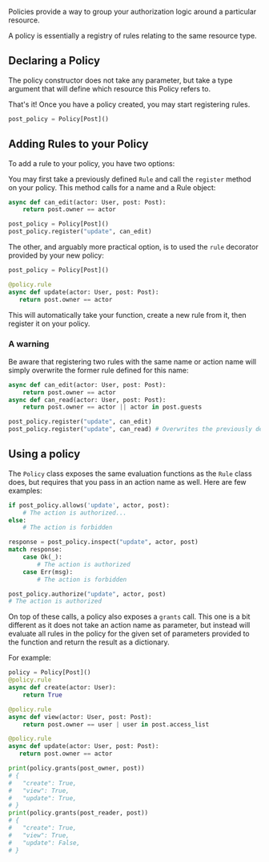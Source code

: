 Policies provide a way to group your authorization logic around a particular resource.

A policy is essentially a registry of rules relating to the same resource type.

## Declaring a Policy

The policy constructor does not take any parameter, but take a type argument that will define which resource this Policy refers to.

That's it! Once you have a policy created, you may start registering rules.

```py
post_policy = Policy[Post]()
```

## Adding Rules to your Policy

To add a rule to your policy, you have two options:

You may first take a previously defined `Rule` and call the `register` method on your policy. This method calls for
a name and a Rule object:

```py
async def can_edit(actor: User, post: Post):
    return post.owner == actor

post_policy = Policy[Post]()
post_policy.register("update", can_edit)

```

The other, and arguably more practical option, is to used the `rule` decorator provided by your new policy:

```py
post_policy = Policy[Post]()

@policy.rule
async def update(actor: User, post: Post):
   return post.owner == actor
```

This will automatically take your function, create a new rule from it, then register it on your policy.

### A warning

Be aware that registering two rules with the same name or action name will simply overwrite the former rule defined for this name:

```py
async def can_edit(actor: User, post: Post):
    return post.owner == actor
async def can_read(actor: User, post: Post):
    return post.owner == actor || actor in post.guests

post_policy.register("update", can_edit)
post_policy.register("update", can_read) # Overwrites the previously defined rule
```

## Using a policy

The `Policy` class exposes the same evaluation functions as the `Rule` class does, but requires that you pass in an action name as well. Here are few examples:

```py
if post_policy.allows('update', actor, post):
    # The action is authorized...
else:
    # The action is forbidden
```

```py
response = post_policy.inspect("update", actor, post)
match response:
    case Ok(_):
        # The action is authorized
    case Err(msg):
        # The action is forbidden
```

```py
post_policy.authorize("update", actor, post)
# The action is authorized
```

On top of these calls, a policy also exposes a `grants` call. This one is a bit different as it does not take an action name as parameter, but instead will evaluate all rules in the policy for the given set of parameters provided to the function and return the result as a dictionary.

For example:

```py
policy = Policy[Post]()
@policy.rule
async def create(actor: User):
    return True

@policy.rule
async def view(actor: User, post: Post):
    return post.owner == user | user in post.access_list

@policy.rule
async def update(actor: User, post: Post):
   return post.owner == actor

print(policy.grants(post_owner, post))
# {
#   "create": True,
#   "view": True,
#   "update": True,
# }
print(policy.grants(post_reader, post))
# {
#   "create": True,
#   "view": True,
#   "update": False,
# }
```
